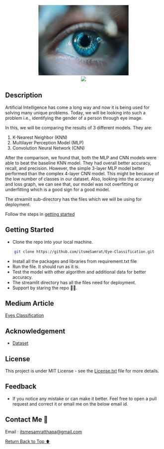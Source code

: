 <div align="center">
    <a href="https://github.com/itsmeSamrat" target="_blank">
        <img src="https://github.com/itsmeSamrat/Eye-Classification/blob/main/eyes.jpg?raw=true" 
        alt="Logo" width="290" height="225">
    </a>
</div>

<div align="center">
<img src="https://readme-typing-svg.demolab.com?font=Fira+Code&duration=2000&pause=200&center=true&vCenter=true&multiline=true&width=800&height=100&lines=Eyes+Classification;Implementing+End-to-End+Convolution+Neural+Network(CNN)+Classifier;to+determine+Gender+by+Eyes+Images">
</div>

## Description

Artificial Intelligence has come a long way and now it is being used for solving many unique problems. Today, we will be looking into such a problem i.e., identifying the gender of a person through eye image.

In this, we will be comparing the results of 3 different models. They are:

1. K-Nearest Neighbor (KNN)
2. Multilayer Perception Model (MLP)
3. Convolution Neural Network (CNN)

After the comparison, we found that, both the MLP and CNN models were able to beat the baseline KNN model. They had overall better accuracy, recall, and precision. However, the simple 3-layer MLP model better performed than the complex 4-layer CNN model. This might be because of the low number of classes in our dataset. Also, looking into the accuracy and loss graph, we can see that, our model was not overfitting or underfitting which is a good sign for a good model.

The streamlit sub-directory has the files which we will be using for deployment.

Follow the steps in [getting started](#getting-started)

## Getting Started

- Clone the repo into your local machine.

```bash
    git clone https://github.com/itsmeSamrat/Eye-Classification.git
```

- Install all the packages and libraries from requirement.txt file
- Run the file. It should run as it is.
- Test the model with other algorithm and additional data for better accuracy.
- The streamlit directory has all the files need for deployment.
- Support by staring the repo 🙂😁.

## Medium Article

[Eyes Classification](https://medium.com/@itsmeSamrat/eyes-classification-d2580c5e8038)

## Acknowledgement

- [Dataset](https://www.kaggle.com/datasets/pavelbiz/eyes-rtte)

## License

This project is under MIT License - see the [License.txt](https://github.com/itsmeSamrat/Eye-Classification/blob/main/license.txt) file for more details.

## Feedback

- If you notice any mistake or can make it better. Feel free to open a pull request and correct it or email me on the below email id.

## Contact Me 📨

Email : [itsmesamratthapa@gmail.com](mailto:itsmesamratthapa@gmail.com)

<!-- Back to the top -->

[Return Back to Top ⬆️](#getting-started)
